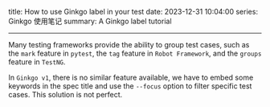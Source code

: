 title: How to use Ginkgo label in your test
date: 2023-12-31 10:04:00
series: Ginkgo 使用笔记
summary: A Ginkgo label tutorial

---

Many testing frameworks provide the ability to group test cases, such as the `mark` feature in `pytest`, the `tag` feature in `Robot Framework`, and the `groups` feature in `TestNG`.

In `Ginkgo v1`, there is no similar feature available, we have to embed some keywords in the spec title and use the `--focus` option to filter specific test cases. This solution is not perfect. 